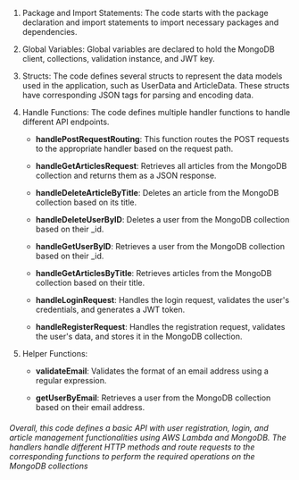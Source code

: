 1. Package and Import Statements: The code starts with the package declaration and import statements to import necessary packages and dependencies.

3. Global Variables: Global variables are declared to hold the MongoDB client, collections, validation instance, and JWT key.

5. Structs: The code defines several structs to represent the data models used in the application, such as UserData and ArticleData. These structs have corresponding JSON tags for parsing and encoding data.

7. Handle Functions: The code defines multiple handler functions to handle different API endpoints.
	- **handlePostRequestRouting**: This function routes the POST requests to the appropriate handler based on the request path.

	- **handleGetArticlesRequest**: Retrieves all articles from the MongoDB collection and returns them as a JSON response.

	- **handleDeleteArticleByTitle**: Deletes an article from the MongoDB collection based on its title.

	- **handleDeleteUserByID**: Deletes a user from the MongoDB collection based on their _id.

	- **handleGetUserByID**: Retrieves a user from the MongoDB collection based on their _id.

	- **handleGetArticlesByTitle**: Retrieves articles from the MongoDB collection based on their title.

	- **handleLoginRequest**: Handles the login request, validates the user's credentials, and generates a JWT token.

	- **handleRegisterRequest**: Handles the registration request, validates the user's data, and stores it in the MongoDB collection.

5. Helper Functions:
	- **validateEmail**: Validates the format of an email address using a regular expression.

	- **getUserByEmail**: Retrieves a user from the MongoDB collection based on their email address.

###### Overall, this code defines a basic API with user registration, login, and article management functionalities using AWS Lambda and MongoDB. The handlers handle different HTTP methods and route requests to the corresponding functions to perform the required operations on the MongoDB collections

